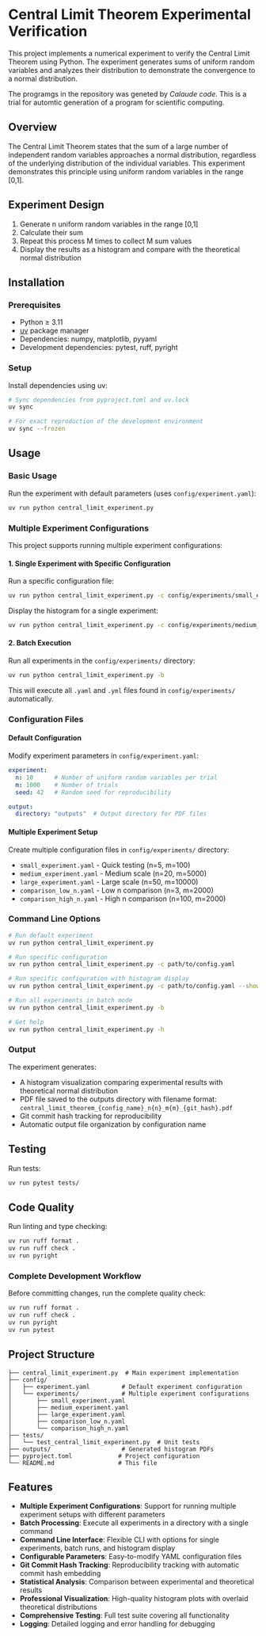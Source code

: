 # Central Limit Theorem Experimental Verification

This project implements a numerical experiment to verify the Central Limit Theorem using Python. The experiment generates sums of uniform random variables and analyzes their distribution to demonstrate the convergence to a normal distribution.

The programgs in the repository was geneted by *Calaude code*. This is a trial for automtic generation of a program for scientific computing.

## Overview

The Central Limit Theorem states that the sum of a large number of independent random variables approaches a normal distribution, regardless of the underlying distribution of the individual variables. This experiment demonstrates this principle using uniform random variables in the range [0,1].

## Experiment Design

1. Generate n uniform random variables in the range [0,1]
2. Calculate their sum
3. Repeat this process M times to collect M sum values
4. Display the results as a histogram and compare with the theoretical normal distribution

## Installation

### Prerequisites

- Python ≥ 3.11
- [uv](https://docs.astral.sh/uv/) package manager
- Dependencies: numpy, matplotlib, pyyaml
- Development dependencies: pytest, ruff, pyright

### Setup

Install dependencies using uv:

```bash
# Sync dependencies from pyproject.toml and uv.lock
uv sync

# For exact reproduction of the development environment
uv sync --frozen
```

## Usage

### Basic Usage

Run the experiment with default parameters (uses `config/experiment.yaml`):

```bash
uv run python central_limit_experiment.py
```

### Multiple Experiment Configurations

This project supports running multiple experiment configurations:

#### 1. Single Experiment with Specific Configuration

Run a specific configuration file:

```bash
uv run python central_limit_experiment.py -c config/experiments/small_experiment.yaml
```

Display the histogram for a single experiment:

```bash
uv run python central_limit_experiment.py -c config/experiments/medium_experiment.yaml --show
```

#### 2. Batch Execution

Run all experiments in the `config/experiments/` directory:

```bash
uv run python central_limit_experiment.py -b
```

This will execute all `.yaml` and `.yml` files found in `config/experiments/` automatically.

### Configuration Files

#### Default Configuration
Modify experiment parameters in `config/experiment.yaml`:

```yaml
experiment:
  n: 10      # Number of uniform random variables per trial
  m: 1000    # Number of trials
  seed: 42   # Random seed for reproducibility

output:
  directory: "outputs"  # Output directory for PDF files
```

#### Multiple Experiment Setup
Create multiple configuration files in `config/experiments/` directory:

- `small_experiment.yaml` - Quick testing (n=5, m=100)
- `medium_experiment.yaml` - Medium scale (n=20, m=5000)  
- `large_experiment.yaml` - Large scale (n=50, m=10000)
- `comparison_low_n.yaml` - Low n comparison (n=3, m=2000)
- `comparison_high_n.yaml` - High n comparison (n=100, m=2000)

### Command Line Options

```bash
# Run default experiment
uv run python central_limit_experiment.py

# Run specific configuration
uv run python central_limit_experiment.py -c path/to/config.yaml

# Run specific configuration with histogram display
uv run python central_limit_experiment.py -c path/to/config.yaml --show

# Run all experiments in batch mode
uv run python central_limit_experiment.py -b

# Get help
uv run python central_limit_experiment.py -h
```

### Output

The experiment generates:
- A histogram visualization comparing experimental results with theoretical normal distribution
- PDF file saved to the outputs directory with filename format: `central_limit_theorem_{config_name}_n{n}_m{m}_{git_hash}.pdf`
- Git commit hash tracking for reproducibility
- Automatic output file organization by configuration name

## Testing

Run tests:

```bash
uv run pytest tests/
```

## Code Quality

Run linting and type checking:

```bash
uv run ruff format .
uv run ruff check .
uv run pyright
```

### Complete Development Workflow

Before committing changes, run the complete quality check:

```bash
uv run ruff format .
uv run ruff check .
uv run pyright
uv run pytest
```

## Project Structure

```
├── central_limit_experiment.py  # Main experiment implementation
├── config/
│   ├── experiment.yaml         # Default experiment configuration
│   └── experiments/            # Multiple experiment configurations
│       ├── small_experiment.yaml
│       ├── medium_experiment.yaml
│       ├── large_experiment.yaml
│       ├── comparison_low_n.yaml
│       └── comparison_high_n.yaml
├── tests/
│   └── test_central_limit_experiment.py  # Unit tests
├── outputs/                    # Generated histogram PDFs
├── pyproject.toml             # Project configuration
└── README.md                  # This file
```

## Features

- **Multiple Experiment Configurations**: Support for running multiple experiment setups with different parameters
- **Batch Processing**: Execute all experiments in a directory with a single command
- **Command Line Interface**: Flexible CLI with options for single experiments, batch runs, and histogram display
- **Configurable Parameters**: Easy-to-modify YAML configuration files
- **Git Commit Hash Tracking**: Reproducibility tracking with automatic commit hash embedding
- **Statistical Analysis**: Comparison between experimental and theoretical results
- **Professional Visualization**: High-quality histogram plots with overlaid theoretical distributions
- **Comprehensive Testing**: Full test suite covering all functionality
- **Logging**: Detailed logging and error handling for debugging